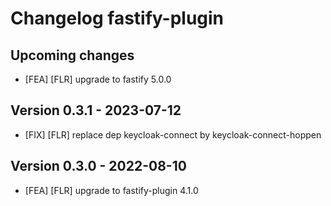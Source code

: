 # Changelog fastify-plugin

## Upcoming changes
- [FEA] [FLR] upgrade to fastify 5.0.0

## Version 0.3.1 - 2023-07-12
- [FIX] [FLR] replace dep keycloak-connect by keycloak-connect-hoppen

## Version 0.3.0 - 2022-08-10
- [FEA] [FLR] upgrade to fastify-plugin 4.1.0
